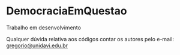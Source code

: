 # DemocraciaEmQuestao
Trabalho em desenvolvimento


Qualquer dúvida relativa aos códigos contar os autores pelo e-mail: gregorio@unidavi.edu.br
